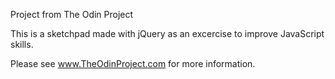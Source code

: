 
Project from The Odin Project


This is a sketchpad made with jQuery as an excercise to improve JavaScript skills.

Please see www.TheOdinProject.com for more information.

